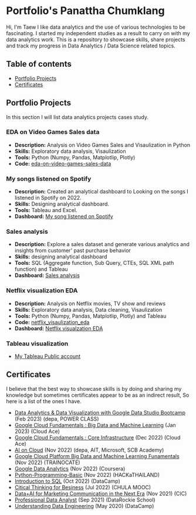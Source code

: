 # Portfolio's Panattha Chumklang
Hi, I'm Taew I like data analytics and the use of various technologies to be fascinating. I started my independent studies as a result to carry on with my data analytics work.
This is a repository to showcase skills, share projects and track my progress in Data Analytics / Data Science related topics.

## Table of contents
- [Portfolio Projects](#portfolio-projects)
- [Certificates](#certificates)

## Portfolio Projects
In this section I will list data analytics projects cases study.

### EDA on Video Games Sales data
- **Description:** Analysis on Video Games Sales and Visaulization in Python
- **Skills:** Exploratory data analysis, Visaulization
- **Tools:** Python (Numpy, Pandas, Matplotlip, Plotly)
- **Code:** [eda-on-video-games-sales-data](project_file/eda-on-video-games-sales-data.xpynb)

### My songs listened on Spotify
- **Description:** Created an analytical dashboard to Looking on the songs I listened in Spotify on 2022.
- **Skills:** Designing analytical dashboard.
- **Tools:** Tableau and Excel.
- **Dashboard:** [My song listened on Spotify](https://public.tableau.com/views/MYSONGLISTENINGDASHBOADON2022/Dashboard1?:language=en-US&:display_count=n&:origin=viz_share_link)

### Sales analysis
- **Description:** Explore a sales dataset and generate various analytics and insights from customer' past purchase behavior
- **Skills:** designing analytical dashboard
- **Tools:** SQL (Aggregate function, Sub Query, CTEs, SQL XML path function) and Tableau
- **Dashboard:** [Sales analysis](https://public.tableau.com/views/SalesDashboard_16645096234750/SelesDashboad?:language=en-US&publish=yes&:display_count=n&:origin=viz_share_link) 

### Netflix visualization EDA
- **Description:** Analysis on Netflix movies, TV show and reviews
- **Skills:** Exploratory data analysis, Data cleaning, Visaulization
- **Tools:** Python (Numpy, Pandas, Matplotlip, Plotly) and Tableau
- **Code:** [netflix_visaulization_eda](project_file/netflix_visaulization_eda.ipynb)
- **Dashboard:** [Netflix visualzation EDA](https://public.tableau.com/views/NETFLIXMOVIESANDTVSHOWON1920-2020DASHBOARD/NetflixDash?:language=en-US&:display_count=n&:origin=viz_share_link)

### Tableau visualization
- [My Tableau Public account](https://public.tableau.com/app/profile/panattha.chumklang)

## Certificates
I believe that the best way to showcase skills is by doing and sharing my knowledge but sometimes certificates appear to be as an indirect result, So here is a list of the ones I have.
- [Data Analytics & Data Visualization with Google Data Studio Bootcamp](https://drive.google.com/file/d/1JLd3RbzCC6tbtnmXtrRWdUFX-I1k1O9W/view?usp=drivesdk) (Feb 2023) (depa, POWER CLASS)
- [Google Cloud Fundamentals : Big Data and Machine Learning](https://drive.google.com/file/d/1eLzJLrPwHXNVf-ToOK0jN8EbI3KzWeWF/view?usp=drivesdk) (Jan 2023) (Cloud Ace)
- [Google Cloud Fundamentals : Core Infrastructure](https://drive.google.com/file/d/1GwamKy248lw5yviWSyNZ601tp0aGo_I9/view?usp=drivesdk) (Dec 2022) (Cloud Ace)
- [AI on Cloud](https://drive.google.com/file/d/1F5Gb48il22TIsziwDDII8DFlqWNOt9py/view?usp=sharing) (Nov 2022) (depa, AIT, Microsoft, SCB Academy)
- [Google Cloud Platform Big Data and Machine Learning Funamentals](https://drive.google.com/file/d/1JJImsw296pLyXIM85tvLJkGo02oOwGJ5/view?usp=sharing) (Nov 2022) (TRAINOCATE)
- [Google Data Analytics](https://www.coursera.org/account/accomplishments/specialization/certificate/UAJ25NW8M3P5) (Nov 2022) (Coursera)
- [Python-Programming-Basic](https://drive.google.com/file/d/1O46hqbuil7fSvo93yfb-rhRG4JSHBwd1/view?usp=share_link) (Nov 2022) (HACKaTHAILAND)
- [Introduction to SQL](https://drive.google.com/file/d/14wufEG1gil0ZzoJL6RjT9CuHSNZP5U_2/view?usp=share_link) (Oct 2022) (DataCamp)
- [Citical Thinking for Besiness](https://drive.google.com/file/d/1TK8j5x_fOKWIgsCfpPC3q2YBBQYw7Mk9/view?usp=sharing) (Jul 2022) (CHULA MOOC)
- [Data+AI for Marketing Communication in the Next Era](https://drive.google.com/file/d/1n7pQri23AUILXCg22qsNLdd3aCOBNzX_/view?usp=sharing) (Nov 2021) (CIC)
- [Professional Data Analyst](https://api.badgr.io/public/assertions/CwiKsmjbQLWiyUiXo4Irew?identity__email=panattha.chu%40gmail.com) (Sep 2021) (DataRockie School)
- [Understanding Data Engineering](https://drive.google.com/file/d/12HUmC-MIS734aaax039_YvDZkM14YoW-/view?usp=sharing) (May 2020) (DataCamp)
